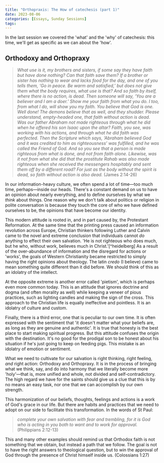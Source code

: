 ```yaml
---
title: "Orthopraxis: The How of catechesis (part 1)"
date: 2023-08-06
categories: [Essays, Sunday Sessions]
tags:
---
```


In the last session we covered the 'what' and the 'why' of catechesis: this time, we'll get as specific as we can about the 'how'.

## Orthodoxy and Orthopraxy

> *What use is it, my brothers and sisters, if some say they have faith but have done nothing? Can that faith save them? If a brother or sister has nothing to wear and lacks food for the day, and one of you tells them, ‘Go in peace. Be warm and satisfied,’ but does not give them what the body requires, what use is that? And so faith by itself, where there is no action, is dead. Then someone will say, ‘You are a believer and I am a doer.’ Show me your faith from what you do. I too, from what I do, will show you my faith.
> You believe that God is one. Well done! The demons believe that as well, and they shudder. Please understand, empty-headed one, that faith without action is dead. Was our father Abraham not made righteous through what he did when he offered his son Isaac upon the altar? Faith, you see, was working with his actions, and through what he did faith was perfected. Then the Scripture which says, ‘Abraham believed God and it was credited to him as righteousness’ was fulfilled, and he was called the Friend of God. And so you see that a person is made righteous from what is done, and not from faith alone. Likewise, was it not from what she did that the prostitute Rahab was also made righteous when she received the messengers hospitably and sent them off by a different road? For just as the body without the spirit is dead, so faith without action is also dead.* (James 2:14-26)

In our information-heavy culture, we often spend a lot of time&mdash;too much time, perhaps&mdash;inside our heads. There's a constant demand on us to have an opinion about nearly everything, and to define ourselves by what we *think* about things. One reason why we don't talk about politics or religion in polite conversation is because they touch the core of who we have defined ourselves to be, the opinions that have become our identity.

This modern attitude is rooted in, and in part caused by, the Protestant Reformation. At the same time that the printing press caused an information revolution across Europe, Christian thinkers following Luther and Calvin came to the novel and extreme conclusion that individuals cannot *do* anything to effect their own salvation. 'He is not righteous who does much, but he who, without work, believes much in Christ.'[^heidelberg] As a result of the over-abundance of information and the disregard for actions or 'works', the goals of Western Christianity became restricted to simply having the right opinions about theology. The latin *credo* (I believe) came to mean something quite different than it did before. We should think of this as an idolatry of the intellect.

At the opposite extreme is another error called 'pietism', which is perhaps even more common today. This is an attitude that ignores doctrine and dogma (and often morality as well) while keeping a veneer of pious practices, such as lighting candles and making the sign of the cross. This approach to the Christian life is equally ineffective and pointless. It is an idolatry of culture and custom.

Finally, there is a third error, one that is peculiar to our own time. It is often expressed with the sentiment that 'it doesn't matter what your beliefs are, as long as they are genuine and authentic'. It is true that honesty is the best place to start making spiritual progress. But this attitude confuses the origin with the destination. It's no good for the prodigal son to be honest about his situation if he's just going to keep on feeding pigs. This mistake is an idolatry of emotion or sentiment.

What we need to cultivate for our salvation is right thinking, right feeling, *and* right action: Orthodoxy and Orthopraxy. It is in the process of bringing what we think, say, and do into harmony that we literally become more 'holy'&mdash;that is, more unified and whole, not divided and self-contradictory. The high regard we have for the saints should give us a clue that this is by no means an easy task, nor one that we can accomplish by our own strength.

This harmonization of our beliefs, thoughts, feelings and actions is a work of God's grace in our life. But there are habits and practices that we need to adopt on our side to facilitate this transformation. In the words of St Paul:

> *complete your own salvation with fear and trembling, for it is God who is acting in you both to want and to work for approval.* (Philippians 2:12-13)

This and many other examples should remind us that Orthodox faith is not something that we obtain, but instead a path that we follow. The goal is not to have the right answers to theological question, but to win the approval of God through the presence of Christ himself inside us. (Colossians 1:27)
